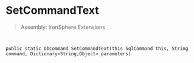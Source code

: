 ﻿

# SetCommandText

> Assembly: IronSphere.Extensions



```


public static DbCommand SetCommandText(this SqlCommand this, String command, Dictionary<String,Object> parameters)
```